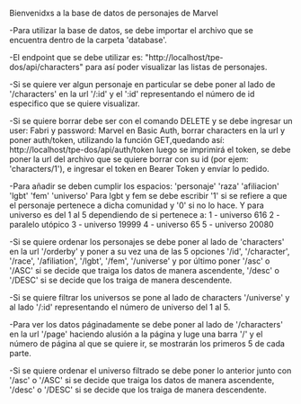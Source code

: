 Bienvenidxs a la base de datos de personajes de Marvel

-Para utilizar la base de datos, se debe importar 
el archivo que se encuentra dentro de la carpeta 'database'.

-El endpoint que se debe utilizar es:
    "http://localhost/tpe-dos/api/characters"
para así poder visualizar las listas de personajes.

-Si se quiere ver algun personaje en particular se debe poner al lado de '/characters' en la url '/:id' y el ':id' representando el número de id
especifico que se quiere visualizar.

-Si se quiere borrar debe ser con el comando DELETE y se debe ingresar un user: Fabri y password: Marvel en Basic Auth, borrar characters en la url y poner auth/token, utilizando la función GET,quedando así:
    http://localhost/tpe-dos/api/auth/token
luego se imprimirá el token, se debe poner la url del archivo que se quiere borrar con su id (por ejem: 'characters/1'), e ingresar el token en Bearer Token y envíar lo pedido.

-Para añadir se deben cumplir los espacios:
'personaje'
'raza'
'afiliacion'
'lgbt'
'fem'
'universo'
Para lgbt y fem se debe escribir '1' si se refiere a que el personaje pertenece a dicha comunidad y '0' si no lo hace. Y para universo es del 1 al 5 dependiendo de si pertenece a:
1 - universo 616
2 - paralelo utópico
3 - universo 19999
4 - universo 65
5 - universo 20080

-Si se quiere ordenar los personajes se debe poner al lado de 'characters' en la url '/orderby' y poner a su vez una de las 5 opciones '/id', '/character', '/race', '/afiliation', '/lgbt', '/fem', '/universe' y por último poner '/asc' o '/ASC' si se decide que traiga los datos de manera ascendente, '/desc' o '/DESC' si se decide que los traiga de manera descendente.

-Si se quiere filtrar los universos se pone al lado de characters '/universe' y al lado '/:id' representando el número de universo del 1 al 5.

-Para ver los datos páginadamente se debe poner al lado de '/characters' en la url '/page' haciendo alusión a la página y luge una barra '/' y el número de página al que se quiere ir, se mostrarán los primeros 5 de cada parte.

-Si se quiere ordenar el universo filtrado se debe poner lo anterior junto con '/asc' o '/ASC' si se decide que traiga los datos de manera ascendente, '/desc' o '/DESC' si se decide que los traiga de manera descendente.